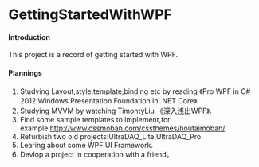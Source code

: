 # GettingStartedWithWPF

#### Introduction
This project is a record of getting started with WPF.

#### Plannings
1. Studying Layout,style,template,binding etc by reading 《Pro WPF in C# 2012 Windows Presentation Foundation in .NET Core》.
2. Studying MVVM by watching TimontyLiu 《深入浅出WPF》.
3. Find some sample templates to implement,for example:http://www.cssmoban.com/cssthemes/houtaimoban/.
4. Refurbish two old projects:UltraDAQ_Lite,UltraDAQ_Pro.
5. Learing about some WPF UI Framework.
6. Devlop a project in cooperation with a friend。